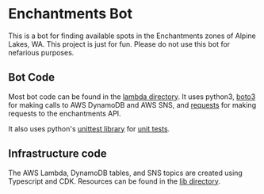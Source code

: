 # Enchantments Bot
This is a bot for finding available spots in the Enchantments zones of Alpine Lakes, WA.
This project is just for fun. Please do not use this bot for nefarious purposes.

## Bot Code
Most bot code can be found in the [lambda directory](https://github.com/tonymajestro/EnchantmentsBot/tree/main/lambda). It uses python3, [boto3](https://boto3.amazonaws.com/v1/documentation/api/latest/index.html) for making calls to AWS DynamoDB and AWS SNS, and [requests](https://pypi.org/project/requests/) for making requests to the enchantments API.

It also uses python's [unittest library](https://docs.python.org/3/library/unittest.html) for [unit tests](https://github.com/tonymajestro/EnchantmentsBot/tree/main/lambda/test).

## Infrastructure code
The AWS Lambda, DynamoDB tables, and SNS topics are created using Typescript and CDK. Resources can be found in the [lib directory](https://github.com/tonymajestro/EnchantmentsBot/blob/main/lib/v2-stack.ts).
